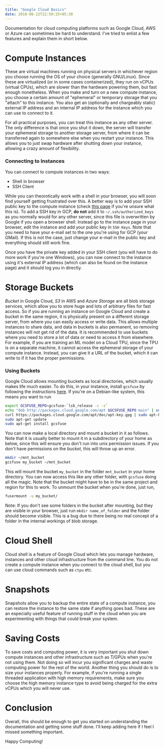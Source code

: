 ```yaml
---
title: "Google Cloud Basics"
date: 2018-06-22T22:59:25+05:30
---
```


Documentation for cloud computing platforms such as Google Cloud, AWS or Azure can sometimes be hard to understand. I've tried to enlist a few features and explain them in short below.

# Compute Instances
These are virtual machines running on physical servers in whichever region you choose running the OS of your choice (generally GNU/Linux). Since these are virtualized (or in some cases containerized), they run on vCPUs (virtual CPUs), which are slower than the hardware powering them, but fast enough nonetheless. When you make and turn on a new compute instance, you choose a certain amount of "ephemeral" or temporary storage that you "attach" to this instance. You also get an (optionally and chargeably static) external IP address and an internal IP address for the instance which you can use to connect to it.

For all practical purposes, you can treat this instance as any other server. The only difference is that once you shut it down, the server will transfer your ephemeral storage to another storage server, from where it can be transferred again to somewhere else when you restart your instance. This allows you to just swap hardware after shutting down your instance, allowing a crazy amount of flexibility.

### Connecting to Instances
You can connect to compute instances in two ways:

* Shell in browser
* SSH Client

While you can theorotically work with a shell in your browser, you will soon find yourself getting frustrated over this. A better way is to add your SSH public key to the compute instance (check [this page](https://docs.gitlab.com/ee/ssh/#generating-a-new-ssh-key-pair) if you're unsure what this is). To add a SSH key in GCP, **do not** add it to `~/.ssh/authorized_keys` as you normally would for any other server, since this file is overwritten by Google if you open a browser shell. Instead go to the instance page in your browser, edit the instance and add your public key in `SSH Keys`. Note that you need to have your e-mail set to the one you're using for GCP (your GMail). If this is not the case, just change your e-mail in the public key and everything should still work fine.

Once you have the private key added in your SSH client (you will have to do more work if you're one Windows), you can now connect to the instance using it's external IP address (which can also be found on the instance page) and it should log you in directly.

# Storage Buckets
*Bucket* in Google Cloud, *S3* in AWS and *Azure Storage* are all blob storage services, which allow you to store huge and lots of arbitrary files for fast access. So if you are running an instance on Google Cloud and create a bucket in the same region, it is physically present on a different storage server, from where you can easily access or write data. This allows multiple instances to share data, and data in buckets is also permanent, so removing instances will not get rid of the data. It is recommended to use buckets where you need to store a lot of data or need to access it from elsewhere. For example, if you are training an ML model on a Cloud TPU, since the TPU is on a separate machine, it cannot access the ephemeral storage of your compute instance. Instead, you can give it a URL of the bucket, which it can write to if it has the proper permissions.

### Using Buckets

Google Cloud allows mounting buckets as local directories, which usually makes life much easier. To do this, in your instance, install `gcsfuse` by following the instructions [here](https://github.com/GoogleCloudPlatform/gcsfuse/blob/master/docs/installing.md). If you're on a Debian-like system, this means you want to run

```bash
export GCSFUSE_REPO=gcsfuse-`lsb_release -c -s`
echo "deb http://packages.cloud.google.com/apt $GCSFUSE_REPO main" | sudo tee /etc/apt/sources.list.d/gcsfuse.list
curl https://packages.cloud.google.com/apt/doc/apt-key.gpg | sudo apt-key add -
sudo apt-get update
sudo apt-get install gcsfuse
```

You can now make a local directory and mount a bucket in it as follows. Note that it is usually better to mount it in a subdirectory of your home as below, since this will ensure you don't run into unix permission issues. If you don't have permissions on the *bucket*, this will throw up an error.

```bash
mkdir ~/mnt_bucket
gcsfuse my_bucket ~/mnt_bucket
```

This will mount the bucket `my_bucket` in the folder `mnt_bucket` in your home directory. You can now access this like any other folder, with `gcsfuse` doing all the magic. Note that the bucket might have to be in the same project and region for this to work. To unmount the bucket when you're done, just run,

```bash
fusermount -u my_bucket/
```

Note: If you don't see some folders in the bucket after mounting, but they are visible in your browser, just run `mkdir name_of_folder` and the folder should become visible. This is a bug due to there being no real concept of a folder in the internal workings of blob storage.

# Cloud Shell
Cloud shell is a feature of Google Cloud which lets you manage hardware, instances and other cloud infrastructure from the command line. You do not create a compute instance when you connect to the cloud shell, but you can use cloud commands such as `ctpu` etc.

# Snapshots
Snapshots allow you to backup the entire state of a compute instance, you can restore the instance to the same state if anything goes bad. These are an especially useful feature of running stuff in the cloud when you are experimenting with things that could break your system.

# Saving Costs
To save costs and computing power, it is very important you shut down compute instances and other infrastructure such as T/GPUs when you're not using them. Not doing so will incur you significant charges and waste computing power for the rest of the world. Another thing you should do is to size your instances properly. For example, if you're running a single threaded application with high memory requirements, make sure you choose the high memory instance type to avoid being charged for the extra vCPUs which you will never use.

# Conclusion
Overall, this should be enough to get you started on understanding the documentation and getting some stuff done. I'll keep adding here if I feel I missed something important.

Happy Computing!
